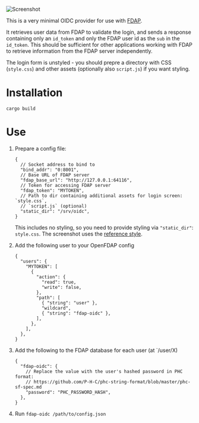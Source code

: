 ![Screenshot](./screenshot.avif)

This is a very minimal OIDC provider for use with [FDAP](https://github.com/andrewbaxter/openfdap).

It retrieves user data from FDAP to validate the login, and sends a response containing only an `id_token` and only the FDAP user id as the `sub` in the `id_token`. This should be sufficient for other applications working with FDAP to retrieve information from the FDAP server independently.

The login form is unstyled - you should prepre a directory with CSS (`style.css`) and other assets (optionally also `script.js`) if you want styling.

# Installation

`cargo build`

# Use

1. Prepare a config file:

   ```jsonc
   {
     // Socket address to bind to
     "bind_addr": "0:8001",
     // Base URL of FDAP server
     "fdap_base_url": "http://127.0.0.1:64116",
     // Token for accessing FDAP server
     "fdap_token": "MYTOKEN",
     // Path to dir containing additional assets for login screen: `style.css`,
     // `script.js` (optional)
     "static_dir": "/srv/oidc",
   }
   ```

   This includes no styling, so you need to provide styling via `"static_dir"`: `style.css`. The screenshot uses the [reference style](https://github.com/andrewbaxter/fdap-oidc-style).

2. Add the following user to your OpenFDAP config

   ```jsonc
   {
     "users": {
       "MYTOKEN": [
         {
           "action": {
             "read": true,
             "write": false,
           },
           "path": [
             { "string": "user" },
             "wildcard",
             { "string": "fdap-oidc" },
           ],
         },
       ],
     },
   }
   ```

3. Add the following to the FDAP database for each user (at `/user/X)

   ```jsonc
   {
     "fdap-oidc": {
       // Replace the value with the user's hashed password in PHC format:
       // https://github.com/P-H-C/phc-string-format/blob/master/phc-sf-spec.md
       "password": "PHC_PASSWORD_HASH",
     },
   }
   ```

4. Run `fdap-oidc /path/to/config.json`
